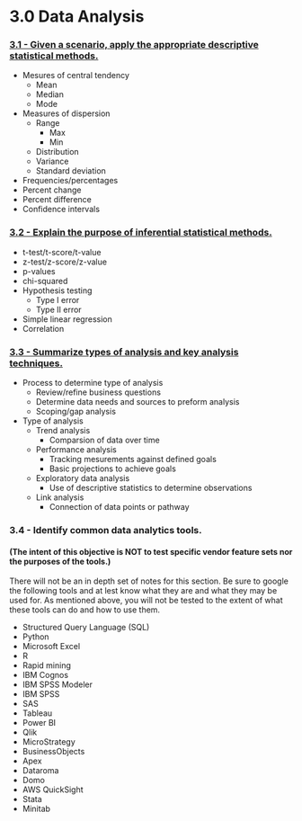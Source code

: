 # 3.0 Data Analysis

### [3.1 - Given a scenario, apply the appropriate descriptive statistical methods.](../Section%203/3.1-descriptive-statistical-methods.ipynb)

* Mesures of central tendency
  * Mean
  * Median
  * Mode
* Measures of dispersion
  * Range
    * Max
    * Min
  * Distribution
  * Variance
  * Standard deviation
* Frequencies/percentages
* Percent change
* Percent difference
* Confidence intervals

### [3.2 - Explain the purpose of inferential statistical methods.](../Section%203/3.2-inferential-statistical-methods.ipynb)

* t-test/t-score/t-value
* z-test/z-score/z-value
* p-values
* chi-squared
* Hypothesis testing
  * Type I error
  * Type II error
* Simple linear regression
* Correlation

### [3.3 - Summarize types of analysis and key analysis techniques.](../Section%203/3.3-typesandanalysis-key-techniques.ipynb)

* Process to determine type of analysis
  * Review/refine business questions
  * Determine data needs and sources to preform analysis
  * Scoping/gap analysis
* Type of analysis
  * Trend analysis
    * Comparsion of data over time
  * Performance analysis
    * Tracking mesurements against defined goals
    * Basic projections to achieve goals
  * Exploratory data analysis
    * Use of descriptive statistics to determine observations
  * Link analysis
    * Connection of data points or pathway

### 3.4 - Identify common data analytics tools.

#### (The intent of this objective is NOT to test specific vendor feature sets nor the purposes of the tools.)

There will not be an in depth set of notes for this section. Be sure to google the following tools and at lest know what they are and what they may be used for. As mentioned above, you will not be tested to the extent of what these tools can do and how to use them.&#x20;

* Structured Query Language (SQL)
* Python
* Microsoft Excel
* R
* Rapid mining
* IBM Cognos
* IBM SPSS Modeler
* IBM SPSS
* SAS
* Tableau
* Power BI
* Qlik
* MicroStrategy
* BusinessObjects
* Apex
* Dataroma
* Domo
* AWS QuickSight
* Stata
* Minitab

